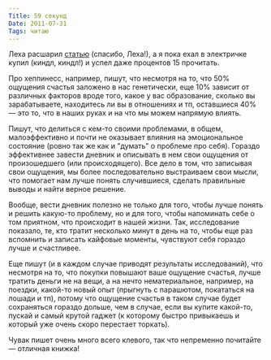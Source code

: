 ```yaml
---
Title: 59 секунд
Date: 2011-07-31
Tags: читаю
---
```


Леха расшарил [статью](http://www.codinghorror.com/blog/2011/07/nobodys-going-to-help-you-and-thats-awesome.html) (спасибо, Леха!), а я пока ехал в электричке купил (киндл, киндл!) и успел даже процентов 15 прочитать.

Про хеппинесс, например, пишут, что несмотря на то, что 50% ощущения счастья заложено в нас генетически, еще 10% зависит от различных факторов вроде того, какое у вас образование, сколько вы зарабатываете, находитесь ли вы в отношениях и тп, оставшиеся 40% — это то, что в наших руках и на что мы можем напрямую влиять.

Пишут, что делиться с кем-то своими проблемами, в общем, малоэффективно и почти не оказывает влияния на эмоциональное состояние (ровно так же как и "думать" о проблеме про себя). Гораздо эффективнее завести дневник и описывать в нем свои ощущения от произошедшего (или происходящего). Все дело в том, что записывая свои ощущения, мы более последовательно выстраиваем свои мысли, что помогает нам лучше понять случившиеся, сделать правильные выводы и найти верное решение.

Вообще, вести дневник полезно не только для того, чтобы лучше понять и решить какую-то проблему, но и для того, чтобы напоминать себе о том приятном, что происходит в нашей жизни. Так, исследование показало, те, кто тратит несколько минут в день на то, чтобы еще раз вспомнить и записать кайфовые моменты, чувствуют себя гораздо лучше и счастливее.

Еще пишут (и в каждом случае приводят результаты исследований), что несмотря на то, что покупки повышают ваше ощущение счастья, лучше тратить деньги не на вещи, а на нечто нематериальное, например, на поездки, какой-то новый опыт (прыгнуть с парашютом, покататься на лошади и тп), потому что ощущение счастья в таком случае будет сохраняться гораздо дольше, чем в случае, если вы купите какой-то, пускай и самый крутой гаджет (к которому быстро привыкаешь и который уже очень скоро перестает торкать).

Чувак пишет очень много всего клевого, так что непременно почитайте — отличная книжка!